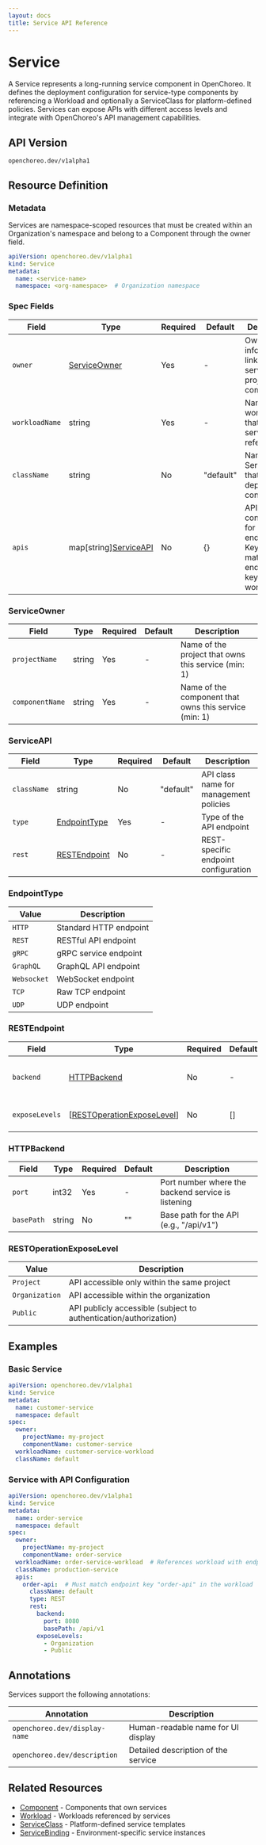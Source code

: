 ```yaml
---
layout: docs
title: Service API Reference
---
```


# Service

A Service represents a long-running service component in OpenChoreo. It defines the deployment configuration for
service-type components by referencing a Workload and optionally a ServiceClass for platform-defined policies.
Services can expose APIs with different access levels and integrate with OpenChoreo's API management capabilities.

## API Version

`openchoreo.dev/v1alpha1`

## Resource Definition

### Metadata

Services are namespace-scoped resources that must be created within an Organization's namespace and belong to a
Component through the owner field.

```yaml
apiVersion: openchoreo.dev/v1alpha1
kind: Service
metadata:
  name: <service-name>
  namespace: <org-namespace>  # Organization namespace
```

### Spec Fields

| Field          | Type                                    | Required | Default   | Description                                                                       |
|----------------|-----------------------------------------|----------|-----------|-----------------------------------------------------------------------------------|
| `owner`        | [ServiceOwner](#serviceowner)          | Yes      | -         | Ownership information linking the service to a project and component              |
| `workloadName` | string                                  | Yes      | -         | Name of the workload that this service references                                 |
| `className`    | string                                  | No       | "default" | Name of the ServiceClass that provides deployment configuration                   |
| `apis`         | map[string][ServiceAPI](#serviceapi)   | No       | {}        | API configuration for endpoints. Keys must match endpoint keys in the workload    |

### ServiceOwner

| Field           | Type   | Required | Default | Description                                            |
|-----------------|--------|----------|---------|--------------------------------------------------------|
| `projectName`   | string | Yes      | -       | Name of the project that owns this service (min: 1)    |
| `componentName` | string | Yes      | -       | Name of the component that owns this service (min: 1)  |

### ServiceAPI

| Field         | Type                                | Required | Default   | Description                                            |
|---------------|-------------------------------------|----------|-----------|--------------------------------------------------------|
| `className`   | string                              | No       | "default" | API class name for management policies                 |
| `type`        | [EndpointType](#endpointtype)      | Yes      | -         | Type of the API endpoint                               |
| `rest`        | [RESTEndpoint](#restendpoint)      | No       | -         | REST-specific endpoint configuration                   |

### EndpointType

| Value       | Description                                    |
|-------------|------------------------------------------------|
| `HTTP`      | Standard HTTP endpoint                        |
| `REST`      | RESTful API endpoint                          |
| `gRPC`      | gRPC service endpoint                         |
| `GraphQL`   | GraphQL API endpoint                          |
| `Websocket` | WebSocket endpoint                            |
| `TCP`       | Raw TCP endpoint                              |
| `UDP`       | UDP endpoint                                  |

### RESTEndpoint

| Field          | Type                                                        | Required | Default | Description                                    |
|----------------|-------------------------------------------------------------|----------|---------|------------------------------------------------|
| `backend`      | [HTTPBackend](#httpbackend)                                | No       | -       | Backend configuration for the REST endpoint    |
| `exposeLevels` | [[RESTOperationExposeLevel](#restoperationexposelevel)]    | No       | []      | Access levels for the REST API                 |

### HTTPBackend

| Field      | Type   | Required | Default | Description                                            |
|------------|--------|----------|---------|--------------------------------------------------------|
| `port`     | int32  | Yes      | -       | Port number where the backend service is listening     |
| `basePath` | string | No       | ""      | Base path for the API (e.g., "/api/v1")               |

### RESTOperationExposeLevel

| Value          | Description                                                      |
|----------------|------------------------------------------------------------------|
| `Project`      | API accessible only within the same project                      |
| `Organization` | API accessible within the organization                           |
| `Public`       | API publicly accessible (subject to authentication/authorization) |

## Examples

### Basic Service

```yaml
apiVersion: openchoreo.dev/v1alpha1
kind: Service
metadata:
  name: customer-service
  namespace: default
spec:
  owner:
    projectName: my-project
    componentName: customer-service
  workloadName: customer-service-workload
  className: default
```

### Service with API Configuration

```yaml
apiVersion: openchoreo.dev/v1alpha1
kind: Service
metadata:
  name: order-service
  namespace: default
spec:
  owner:
    projectName: my-project
    componentName: order-service
  workloadName: order-service-workload  # References workload with endpoint "order-api"
  className: production-service
  apis:
    order-api:  # Must match endpoint key "order-api" in the workload
      className: default
      type: REST
      rest:
        backend:
          port: 8080
          basePath: /api/v1
        exposeLevels:
          - Organization
          - Public
```

## Annotations

Services support the following annotations:

| Annotation                    | Description                         |
|-------------------------------|-------------------------------------|
| `openchoreo.dev/display-name` | Human-readable name for UI display  |
| `openchoreo.dev/description`  | Detailed description of the service |

## Related Resources

- [Component](/docs/reference/api/application/component/) - Components that own services
- [Workload](/docs/reference/api/application/workload/) - Workloads referenced by services
- [ServiceClass](/docs/reference/api/platform/serviceclass/) - Platform-defined service templates
- [ServiceBinding](/docs/reference/api/runtime/servicebinding/) - Environment-specific service instances